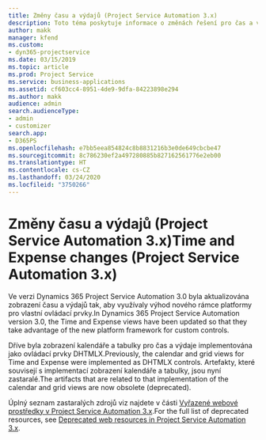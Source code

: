 ```yaml
---
title: Změny času a výdajů (Project Service Automation 3.x)
description: Toto téma poskytuje informace o změnách řešení pro čas a výdaje.
author: makk
manager: kfend
ms.custom:
- dyn365-projectservice
ms.date: 03/15/2019
ms.topic: article
ms.prod: Project Service
ms.service: business-applications
ms.assetid: cf603cc4-8951-4de9-9dfa-84223898e294
ms.author: makk
audience: admin
search.audienceType:
- admin
- customizer
search.app:
- D365PS
ms.openlocfilehash: e7bb5eea854824c8b8831216b3e0de649cbcbe47
ms.sourcegitcommit: 8c786230ef2a497280885b827162561776e2eb00
ms.translationtype: HT
ms.contentlocale: cs-CZ
ms.lasthandoff: 03/24/2020
ms.locfileid: "3750266"
---
```

# <a name="time-and-expense-changes-project-service-automation-3x"></a><span data-ttu-id="27375-103">Změny času a výdajů (Project Service Automation 3.x)</span><span class="sxs-lookup"><span data-stu-id="27375-103">Time and Expense changes (Project Service Automation 3.x)</span></span>

<span data-ttu-id="27375-104">Ve verzi Dynamics 365 Project Service Automation 3.0 byla aktualizována zobrazení času a výdajů tak, aby využívaly výhod nového rámce platformy pro vlastní ovládací prvky.</span><span class="sxs-lookup"><span data-stu-id="27375-104">In Dynamics 365 Project Service Automation version 3.0, the Time and Expense views have been updated so that they take advantage of the new platform framework for custom controls.</span></span>

<span data-ttu-id="27375-105">Dříve byla zobrazení kalendáře a tabulky pro čas a výdaje implementována jako ovládací prvky DHTMLX.</span><span class="sxs-lookup"><span data-stu-id="27375-105">Previously, the calendar and grid views for Time and Expense were implemented as DHTMLX controls.</span></span> <span data-ttu-id="27375-106">Artefakty, které souvisejí s implementací zobrazení kalendáře a tabulky, jsou nyní zastaralé.</span><span class="sxs-lookup"><span data-stu-id="27375-106">The artifacts that are related to that implementation of the calendar and grid views are now obsolete (deprecated).</span></span>

<span data-ttu-id="27375-107">Úplný seznam zastaralých zdrojů viz najdete v části [Vyřazené webové prostředky v Project Service Automation 3.x](web-resources-deprecated-v3.x.md).</span><span class="sxs-lookup"><span data-stu-id="27375-107">For the full list of deprecated resources, see [Deprecated web resources in Project Service Automation 3.x](web-resources-deprecated-v3.x.md).</span></span>
